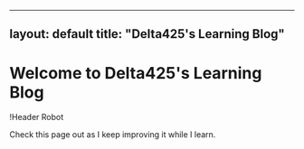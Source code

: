 
---
layout: default
title: "Delta425's Learning Blog"
---

# Welcome to Delta425's Learning Blog

!Header Robot

Check this page out as I keep improving it while I learn.
